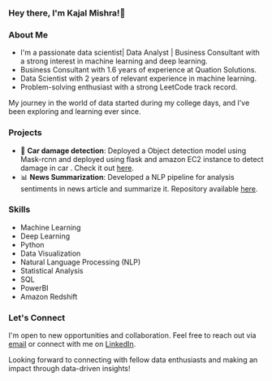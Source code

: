 ###  Hey there, I'm Kajal Mishra!👋

### About Me
- I'm a passionate data scientist| Data Analyst | Business Consultant with a strong interest in machine learning and deep learning. 
- Business Consultant with 1.6 years of experience at Quation Solutions.
- Data Scientist with 2 years of relevant experience in machine learning.
- Problem-solving enthusiast with a strong LeetCode track record.


My journey in the world of data started during my college days, and I've been exploring and learning ever since.

### Projects
- 🤖 **Car damage detection**: Deployed a Object detection model using Mask-rcnn and deployed using flask and amazon EC2 instance to detect damage in car . Check it out [here](link-to-repo).
- 📊 **News Summarization**: Developed a NLP pipeline for analysis sentiments in news article and summarize it. Repository available [here](link-to-repo).

### Skills
- Machine Learning
- Deep Learning
- Python
- Data Visualization
- Natural Language Processing (NLP)
- Statistical Analysis
- SQL
- PowerBI
- Amazon Redshift

### Let's Connect
I'm open to new opportunities and collaboration. Feel free to reach out via [email](kajal123m@gmail.com) or connect with me on [LinkedIn](https://www.linkedin.com/in/kajalmishra-1301/).

Looking forward to connecting with fellow data enthusiasts and making an impact through data-driven insights!

